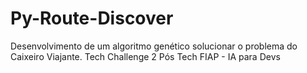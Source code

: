 # Py-Route-Discover
Desenvolvimento de um algoritmo genético solucionar o problema do Caixeiro Viajante. Tech Challenge 2 Pós Tech FIAP - IA para Devs 
